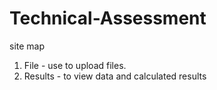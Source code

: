 # Technical-Assessment

site map
1. File - use to upload files.
2. Results - to view data and calculated results
